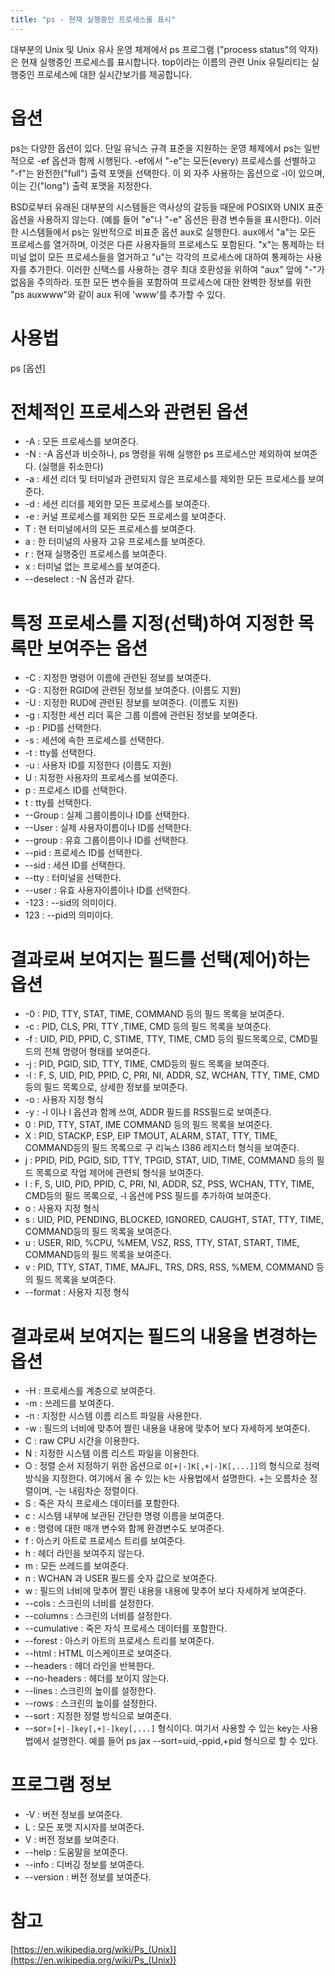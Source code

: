 ```yaml
---
title: "ps - 현재 실행중인 프로세스를 표시"
---
```


대부분의 Unix 및 Unix 유사 운영 체제에서 ps 프로그램 ("process status"의 약자)은 현재 실행중인 프로세스를 표시합니다. top이라는 이름의 관련 Unix 유틸리티는 실행중인 프로세스에 대한 실시간보기를 제공합니다. 

# 옵션
ps는 다양한 옵션이 있다. 단일 유닉스 규격 표준을 지원하는 운영 체제에서 ps는 일반적으로 -ef 옵션과 함께 시행된다. -ef에서 "-e"는 모든(every) 프로세스를 선별하고 "-f"는 완전한("full") 출력 포맷을 선택한다. 이 외 자주 사용하는 옵션으로 -l이 있으며, 이는 긴("long") 출력 포맷을 지정한다.

BSD로부터 유래된 대부분의 시스템들은 역사상의 갈등들 때문에 POSIX와 UNIX 표준 옵션을 사용하지 않는다. (예를 들어 "e"나 "-e" 옵션은 환경 변수들을 표시한다). 이러한 시스템들에서 ps는 일반적으로 비표준 옵션 aux로 실행한다. aux에서 "a"는 모든 프로세스를 열거하며, 이것은 다른 사용자들의 프로세스도 포함된다. "x"는 통제하는 터미널 없이 모든 프로세스들을 열거하고 "u"는 각각의 프로세스에 대하여 통제하는 사용자를 추가한다. 이러한 신택스를 사용하는 경우 최대 호환성을 위하여 "aux" 앞에 "-"가 없음을 주의하라. 또한 모든 변수들을 포함하여 프로세스에 대한 완벽한 정보를 위한 "ps auxwww"와 같이 aux 뒤에 'www'를 추가할 수 있다. 

# 사용법
ps [옵션]

# 전체적인 프로세스와 관련된 옵션

* -A : 모든 프로세스를 보여준다.
* -N : -A 옵션과 비슷하나, ps 명령을 위해 실행한 ps 프로세스만 제외하여 보여준다. (실행을 취소한다)
* -a : 세션 리더 및 터미널과 관련되지 않은 프로세스를 제외한 모든 프로세스를 보여준다.
* -d : 세션 리더를 제외한 모든 프로세스를 보여준다.
* -e : 커널 프로세스를 제외한 모든 프로세스를 보여준다.
* T : 현 터미널에서의 모든 프로세스를 보여준다.
* a : 한 터미널의 사용자 고유 프로세스를 보여준다.
* r : 현재 실행중인 프로세스를 보여준다.
* x : 터미널 없는 프로세스를 보여준다.
* --deselect : -N 옵션과 같다.
 
# 특정 프로세스를 지정(선택)하여 지정한 목록만 보여주는 옵션

* -C : 지정한 명령어 이름에 관련된 정보를 보여준다.
* -G : 지정한 RGID에 관련된 정보를 보여준다. (이름도 지원)
* -U : 지정한 RUD에 관련된 정보를 보여준다. (이름도 지원)
* -g : 지정한 세션 리더 혹은 그룹 이름에 관련된 정보를 보여준다.
* -p : PID를 선택한다.
* -s : 세션에 속한 프로세스를 선택한다.
* -t : tty를 선택한다.
* -u : 사용자 ID를 지정한다 (이름도 지원)
* U : 지정한 사용자의 프로세스를 보여준다.
* p : 프로세스 ID를 선택한다.
* t : tty를 선택한다.
* --Group : 실제 그룹이름이나 ID를 선택한다.
* --User : 실제 사용자이름이나 ID를 선택한다.
* --group : 유효 그룹이름이나 ID를 선택한다.
* --pid : 프로세스 ID를 선택한다.
* --sid : 세션 ID를 선택한다.
* --tty : 터미널을 선택한다.
* --user : 유효 사용자이름이나 ID를 선택한다.
* -123 : --sid의 의미이다.
* 123 : --pid의 의미이다.
 
# 결과로써 보여지는 필드를 선택(제어)하는 옵션

* -0 : PID, TTY, STAT, TIME, COMMAND 등의 필드 목록을 보여준다.
* -c : PID, CLS, PRI, TTY ,TIME, CMD 등의 필드 목록을 보여준다.
* -f : UID, PID, PPID, C, STIME, TTY, TIME, CMD 등의 필드목록으로, CMD필드의 전체 명령어 형태를 보여준다.
* -j : PID, PGID, SID, TTY, TIME, CMD등의 필드 목록을 보여준다.
* -l : F, S, UID, PID, PPID, C, PRI, NI, ADDR, SZ, WCHAN, TTY, TIME, CMD등의 필드 목록으로, 상세한 정보를 보여준다.
* -o : 사용자 지정 형식
* -y : -l 이나 l 옵션과 함께 쓰여, ADDR 필드를 RSS필드로 보여준다.
* 0 : PID, TTY, STAT, IME COMMAND 등의 필드 목록을 보여준다.
* X : PID, STACKP, ESP, EIP TMOUT, ALARM, STAT, TTY, TIME, COMMAND등의 필드 목록으로 구 리눅스 I386 레지스터 형식을 보여준다.
* j : PPID, PID, PGID, SID, TTY, TPGID, STAT, UID, TIME, COMMAND 등의 필드 목록으로 작업 제어에 관련되 형식을 보여준다.
* l : F, S, UID, PID, PPID, C, PRI, NI, ADDR, SZ, PSS, WCHAN, TTY, TIME, CMD등의 필드 목록으로, -l 옵션에 PSS 필드를 추가하여 보여준다.
* o : 사용자 지정 형식
* s : UID, PID, PENDING, BLOCKED, IGNORED, CAUGHT, STAT, TTY, TIME, COMMAND등의 필드 목록을 보여준다.
* u : USER, RID, %CPU, %MEM, VSZ, RSS, TTY, STAT, START, TIME, COMMAND등의 필드 목록을 보여준다.
* v : PID, TTY, STAT, TIME, MAJFL, TRS, DRS, RSS, %MEM, COMMAND 등의 필드 목록을 보여준다.
* --format : 사용자 지정 형식
 
# 결과로써 보여지는 필드의 내용을 변경하는 옵션

* -H : 프로세스를 계층으로 보여준다.
* -m : 쓰레드를 보여준다.
* -n : 지정한 시스템 이름 리스트 파일을 사용한다.
* -w : 필드의 너비에 맞추어 짤린 내용을 내용에 맞추어 보다 자세하게 보여준다.
* C : raw CPU 시간을 이용한다.
* N : 지정한 시스템 이름 리스트 파일을 이용한다.
* O : 정렬 순서 지정하기 위한 옵션으로 ```O[+|-]K[,+|-]K[,...]]```의 형식으로 정력 방식을 지정한다. 여기에서 올 수 있는 k는 사용법에서 설명한다. +는 오름차순 정렬이며, -는 내림차순 정렬이다.
* S : 죽은 자식 프로세스 데이터를 포함한다.
* c : 시스템 내부에 보관된 간단한 명령 이름을 보여준다.
* e : 명령에 대한 매개 변수와 함께 환경변수도 보여준다.
* f : 아스키 아트로 프로세스 트리를 보여준다.
* h : 헤더 라인을 보여주지 않는다.
* m : 모든 쓰레드를 보여준다.
* n : WCHAN 과 USER 필드를 숫자 값으로 보여준다.
* w : 필드의 너비에 맞추어 짤린 내용을 내용에 맞추어 보다 자세하게 보여준다.
* --cols : 스크린의 너비를 설정한다.
* --columns : 스크린의 너비를 설정한다.
* --cumulative : 죽은 자식 프로세스 데이터를 포함한다.
* --forest : 아스키 아트의 프로세스 트리를 보여준다.
* --html : HTML 이스케이프로 보여준다.
* --headers : 헤더 라인을 반복한다.
* --no-headers : 헤더를 보이지 않는다.
* --lines : 스크린의 높이를 설정한다.
* --rows : 스크린의 높이를 설정한다.
* --sort : 지정한 정렬 방식으로 보여준다.
* --sor=```[+|-]key[,+|-]key[,...]``` 형식이다. 여기서 사용할 수 있는 key는 사용법에서 설명한다. 예를 들어 ps jax --sort=uid,-ppid,+pid 형식으로 할 수 있다.
 
# 프로그램 정보

* -V : 버전 정보를 보여준다.
* L : 모든 포맷 지시자를 보여준다.
* V : 버전 정보를 보여준다.
* --help : 도움말을 보여준다.
* --info : 디버깅 정보를 보여준다.
* --version : 버전 정보를 보여준다.

# 참고
[https://en.wikipedia.org/wiki/Ps_(Unix)](https://en.wikipedia.org/wiki/Ps_(Unix))